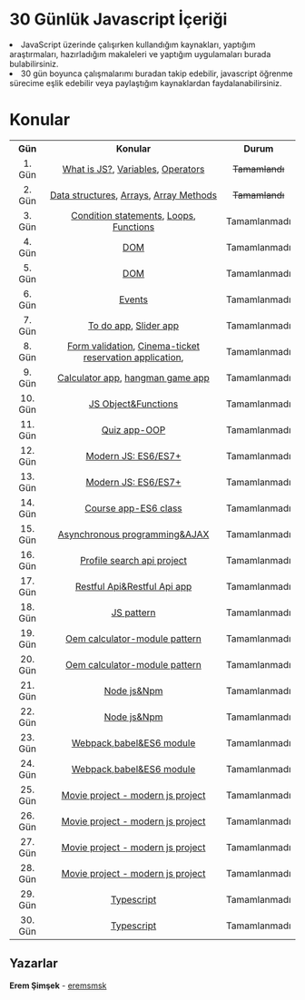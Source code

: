 # 30 Günlük Javascript İçeriği

<li>JavaScript üzerinde çalışırken kullandığım kaynakları, yaptığım araştırmaları, hazırladığım makaleleri ve yaptığım uygulamaları burada bulabilirsiniz.</li>
<li>30 gün boyunca çalışmalarımı buradan takip edebilir, javascript öğrenme sürecime eşlik edebilir veya paylaştığım kaynaklardan faydalanabilirsiniz.</li>

# Konular

<table align="center">
  <tr>
    <th>Gün</th>
    <th>Konular</th>
    <th>Durum</th>
  </tr>
  <tr align="center">
     <td>1. Gün</td>
    <td><a href="https://github.com/eremsmsk/30DaysOfJS/tree/main/what-is-js">What is JS?</a>,
      <a href="https://github.com/eremsmsk/30DaysOfJS/tree/main/variables">Variables</a>,
      <a href="https://github.com/eremsmsk/30DaysOfJS/tree/main/operators">Operators</a></td>
    <td><del> Tamamlandı </del></td>
  </tr>
  <tr align="center">
     <td>2. Gün</td>
    <td><a href="https://github.com/eremsmsk/30DaysOfJS/tree/main/data-structures">Data structures</a>,
      <a href="https://github.com/eremsmsk/30DaysOfJS/tree/main/arrays">Arrays</a>,
      <a href="https://github.com/eremsmsk/30DaysOfJS/tree/main/array-methods">Array Methods</a></td>
    <td><del> Tamamlandı </del></td>
  </tr>
  <tr align="center">
     <td>3. Gün</td>
    <td><a href="https://github.com/eremsmsk/30DaysOfJS">Condition statements</a>,
      <a href="https://github.com/eremsmsk/30DaysOfJS">Loops</a>,
      <a href="https://github.com/eremsmsk/30DaysOfJS">Functions</a></td>
    <td>Tamamlanmadı</td>
  </tr>
  <tr align="center">
     <td>4. Gün</td>
    <td><a href="https://github.com/eremsmsk/30DaysOfJS">DOM</a></td>
    <td>Tamamlanmadı</td>
  </tr>
  <tr align="center">
     <td>5. Gün</td>
    <td><a href="https://github.com/eremsmsk/30DaysOfJS">DOM</a></td>
    <td>Tamamlanmadı</td>
  </tr>
  <tr align="center">
     <td>6. Gün</td>
    <td><a href="https://github.com/eremsmsk/30DaysOfJS">Events</a></td>
    <td>Tamamlanmadı</td>
  </tr>
  <tr align="center">
     <td>7. Gün</td>
    <td><a href="https://github.com/eremsmsk/30DaysOfJS">To do app</a>,
      <a href="https://github.com/eremsmsk/30DaysOfJS">Slider app</a></td>
    <td>Tamamlanmadı</td>
  </tr>
  <tr align="center">
     <td>8. Gün</td>
    <td><a href="https://github.com/eremsmsk/30DaysOfJS">Form validation</a>,
      <a href="https://github.com/eremsmsk/30DaysOfJS">Cinema-ticket reservation application</a>,
    <td>Tamamlanmadı</td>
  </tr>
  <tr align="center">
     <td>9. Gün</td>
    <td><a href="https://github.com/eremsmsk/30DaysOfJS">Calculator app</a>,
      <a href="https://github.com/eremsmsk/30DaysOfJS">hangman game app</a></td>
    <td>Tamamlanmadı</td>
  </tr>
  <tr align="center">
     <td>10. Gün</td>
    <td><a href="https://github.com/eremsmsk/30DaysOfJS">JS Object&Functions</a></td>
    <td>Tamamlanmadı</td>
  </tr>
  <tr align="center">
     <td>11. Gün</td>
    <td><a href="https://github.com/eremsmsk/30DaysOfJS">Quiz app-OOP</a></td>
    <td>Tamamlanmadı</td>
  </tr>
  <tr align="center">
     <td>12. Gün</td>
    <td><a href="https://github.com/eremsmsk/30DaysOfJS">Modern JS: ES6/ES7+</a></td>
    <td>Tamamlanmadı</td>
  </tr>
  <tr align="center">
     <td>13. Gün</td>
    <td><a href="https://github.com/eremsmsk/30DaysOfJS">Modern JS: ES6/ES7+</a></td>
    <td>Tamamlanmadı</td>
  </tr>
  <tr align="center">
     <td>14. Gün</td>
    <td><a href="https://github.com/eremsmsk/30DaysOfJS">Course app-ES6 class</a></td>
    <td>Tamamlanmadı</td>
  </tr>
  <tr align="center">
     <td>15. Gün</td>
    <td><a href="https://github.com/eremsmsk/30DaysOfJS">Asynchronous programming&AJAX</a></td>
    <td>Tamamlanmadı</td>
  </tr>
  <tr align="center">
     <td>16. Gün</td>
    <td><a href="https://github.com/eremsmsk/30DaysOfJS">Profile search api project</a></td>
    <td>Tamamlanmadı</td>
  </tr>
  <tr align="center">
     <td>17. Gün</td>
    <td><a href="https://github.com/eremsmsk/30DaysOfJS">Restful Api&Restful Api app</a></td>
    <td>Tamamlanmadı</td>
  </tr>
  <tr align="center">
     <td>18. Gün</td>
    <td><a href="https://github.com/eremsmsk/30DaysOfJS">JS pattern</a></td>
    <td>Tamamlanmadı</td>
  </tr>
  <tr align="center">
     <td>19. Gün</td>
    <td><a href="https://github.com/eremsmsk/30DaysOfJS">Oem calculator-module pattern</a></td>
    <td>Tamamlanmadı</td>
  </tr>
  <tr align="center">
     <td>20. Gün</td>
    <td><a href="https://github.com/eremsmsk/30DaysOfJS">Oem calculator-module pattern</a></td>
    <td>Tamamlanmadı</td>
  </tr>
  <tr align="center">
     <td>21. Gün</td>
    <td><a href="https://github.com/eremsmsk/30DaysOfJS">Node js&Npm</a></td>
    <td>Tamamlanmadı</td>
  </tr>
  <tr align="center">
     <td>22. Gün</td>
    <td><a href="https://github.com/eremsmsk/30DaysOfJS">Node js&Npm</a></td>
    <td>Tamamlanmadı</td>
  </tr>
  <tr align="center">
     <td>23. Gün</td>
    <td><a href="https://github.com/eremsmsk/30DaysOfJS">Webpack,babel&ES6 module</a></td>
    <td>Tamamlanmadı</td>
  </tr>
  <tr align="center">
     <td>24. Gün</td>
    <td><a href="https://github.com/eremsmsk/30DaysOfJS">Webpack,babel&ES6 module</a></td>
    <td>Tamamlanmadı</td>
  </tr>
  <tr align="center">
     <td>25. Gün</td>
    <td><a href="https://github.com/eremsmsk/30DaysOfJS">Movie project - modern js project</a></td>
    <td>Tamamlanmadı</td>
  </tr>
  <tr align="center">
     <td>26. Gün</td>
    <td><a href="https://github.com/eremsmsk/30DaysOfJS">Movie project - modern js project</a></td>
    <td>Tamamlanmadı</td>
  </tr>
  <tr align="center">
     <td>27. Gün</td>
    <td><a href="https://github.com/eremsmsk/30DaysOfJS">Movie project - modern js project</a></td>
    <td>Tamamlanmadı</td>
  </tr>
  <tr align="center">
     <td>28. Gün</td>
    <td><a href="https://github.com/eremsmsk/30DaysOfJS">Movie project - modern js project</a></td>
    <td>Tamamlanmadı</td>
  </tr>
  <tr align="center">
     <td>29. Gün</td>
    <td><a href="https://github.com/eremsmsk/30DaysOfJS">Typescript</a></td>
    <td>Tamamlanmadı</td>
  </tr>
  <tr align="center">
     <td>30. Gün</td>
    <td><a href="https://github.com/eremsmsk/30DaysOfJS">Typescript</a></td>
    <td>Tamamlanmadı</td>
  </tr>
</table>
   
   ## Yazarlar
   **Erem Şimşek** - [eremsmsk](https://github.com/eremsmsk)
